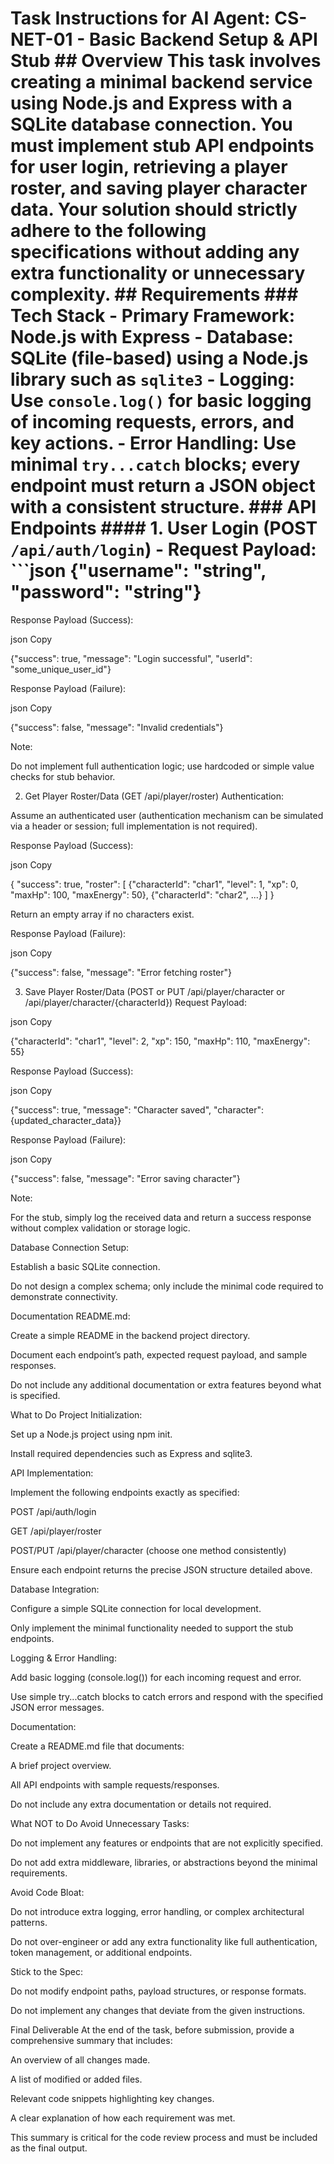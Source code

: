 # Task Instructions for AI Agent: CS-NET-01 - Basic Backend Setup & API Stub  ## Overview This task involves creating a minimal backend service using Node.js and Express with a SQLite database connection. You must implement stub API endpoints for user login, retrieving a player roster, and saving player character data. Your solution should strictly adhere to the following specifications without adding any extra functionality or unnecessary complexity.  ## Requirements  ### Tech Stack - **Primary Framework:** Node.js with Express   - **Database:** SQLite (file-based) using a Node.js library such as `sqlite3` - **Logging:** Use `console.log()` for basic logging of incoming requests, errors, and key actions. - **Error Handling:** Use minimal `try...catch` blocks; every endpoint must return a JSON object with a consistent structure.  ### API Endpoints  #### 1. User Login (POST `/api/auth/login`) - **Request Payload:**     ```json   {"username": "string", "password": "string"} 

Response Payload (Success):



json
Copy

{"success": true, "message": "Login successful", "userId": "some_unique_user_id"} 

Response Payload (Failure):



json
Copy

{"success": false, "message": "Invalid credentials"} 

Note:

Do not implement full authentication logic; use hardcoded or simple value checks for stub behavior.

2. Get Player Roster/Data (GET /api/player/roster)
Authentication:

Assume an authenticated user (authentication mechanism can be simulated via a header or session; full implementation is not required).

Response Payload (Success):



json
Copy

{   "success": true,   "roster": [     {"characterId": "char1", "level": 1, "xp": 0, "maxHp": 100, "maxEnergy": 50},     {"characterId": "char2", ...}   ] } 

Return an empty array if no characters exist.

Response Payload (Failure):



json
Copy

{"success": false, "message": "Error fetching roster"} 

3. Save Player Roster/Data (POST or PUT /api/player/character or /api/player/character/{characterId})
Request Payload:



json
Copy

{"characterId": "char1", "level": 2, "xp": 150, "maxHp": 110, "maxEnergy": 55} 

Response Payload (Success):



json
Copy

{"success": true, "message": "Character saved", "character": {updated_character_data}} 

Response Payload (Failure):



json
Copy

{"success": false, "message": "Error saving character"} 

Note:

For the stub, simply log the received data and return a success response without complex validation or storage logic.

Database Connection
Setup:

Establish a basic SQLite connection.

Do not design a complex schema; only include the minimal code required to demonstrate connectivity.

Documentation
README.md:

Create a simple README in the backend project directory.

Document each endpoint’s path, expected request payload, and sample responses.

Do not include any additional documentation or extra features beyond what is specified.

What to Do
Project Initialization:

Set up a Node.js project using npm init.

Install required dependencies such as Express and sqlite3.

API Implementation:

Implement the following endpoints exactly as specified:

POST /api/auth/login

GET /api/player/roster

POST/PUT /api/player/character (choose one method consistently)

Ensure each endpoint returns the precise JSON structure detailed above.

Database Integration:

Configure a simple SQLite connection for local development.

Only implement the minimal functionality needed to support the stub endpoints.

Logging & Error Handling:

Add basic logging (console.log()) for each incoming request and error.

Use simple try...catch blocks to catch errors and respond with the specified JSON error messages.

Documentation:

Create a README.md file that documents:

A brief project overview.

All API endpoints with sample requests/responses.

Do not include any extra documentation or details not required.

What NOT to Do
Avoid Unnecessary Tasks:

Do not implement any features or endpoints that are not explicitly specified.

Do not add extra middleware, libraries, or abstractions beyond the minimal requirements.

Avoid Code Bloat:

Do not introduce extra logging, error handling, or complex architectural patterns.

Do not over-engineer or add any extra functionality like full authentication, token management, or additional endpoints.

Stick to the Spec:

Do not modify endpoint paths, payload structures, or response formats.

Do not implement any changes that deviate from the given instructions.

Final Deliverable
At the end of the task, before submission, provide a comprehensive summary that includes:

An overview of all changes made.

A list of modified or added files.

Relevant code snippets highlighting key changes.

A clear explanation of how each requirement was met.

This summary is critical for the code review process and must be included as the final output.